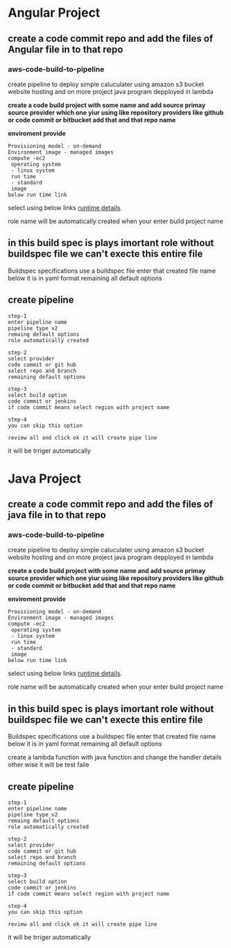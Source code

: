# Angular Project

## create a code commit repo and add the files of Angular file in to that repo

### aws-code-build-to-pipeline
create pipeline to deploy simple caluculater using amazon s3 bucket website hosting and on more project java program depployed in lambda


**create a code build project with some name and add source primay source provider which one yiur using like repository providers like github or code commit or bitbucket add that and that repo name**

**enviroment provide**
```
Provisioning model - on-demand
Environment image - managed images
compute -ec2
 operating system
 - linux system
 run time
 - standard
 image
below run time link
```
 select using below links
[runtime details](https://docs.aws.amazon.com/codebuild/latest/userguide/build-spec-ref.html/).

role name will be automatically created when your enter build project name

## in this build spec is plays imortant role without buildspec file we can't execte this entire file

Buildspec specifications
use a buildspec file
enter that created file name below it is in yaml format  remaining all default options

## create pipeline
```
step-1
enter pipeline name
pipeline type v2
remaing default options
role automatically created

step-2
select provider
code commit or git hub
select repo and branch
remaining default options

step-3
select build option
code commit or jenkins
if code commit means select region with project name

step-4
you can skip this option

review all and click ok it will create pipe line
```
it will be trriger  automatically 


# Java Project

## create a code commit repo and add the files of java file in to that repo

### aws-code-build-to-pipeline
create pipeline to deploy simple caluculater using amazon s3 bucket website hosting and on more project java program depployed in lambda


**create a code build project with some name and add source primay source provider which one yiur using like repository providers like github or code commit or bitbucket add that and that repo name**

**enviroment provide**
```
Provisioning model - on-demand
Environment image - managed images
compute -ec2
 operating system
 - linux system
 run time
 - standard
 image
below run time link
```
 select using below links
[runtime details](https://docs.aws.amazon.com/codebuild/latest/userguide/build-spec-ref.html/).

role name will be automatically created when your enter build project name

## in this build spec is plays imortant role without buildspec file we can't execte this entire file

Buildspec specifications
use a buildspec file
enter that created file name below it is in yaml format  remaining all default options

create a lambda function with java function and change the handler details other wise it will be test faile

## create pipeline
```
step-1
enter pipeline name
pipeline type v2
remaing default options
role automatically created

step-2
select provider
code commit or git hub
select repo and branch
remaining default options

step-3
select build option
code commit or jenkins
if code commit means select region with project name

step-4
you can skip this option

review all and click ok it will create pipe line
```

it will be trriger  automatically 
